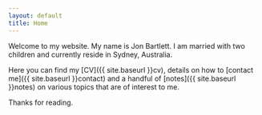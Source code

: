 ```yaml
---
layout: default
title: Home
---
```


<div class="profile_pic"></div>

Welcome to my website. My name is Jon Bartlett. I am married with two children and currently reside in Sydney, Australia.

Here you can find my [CV]({{ site.baseurl }}cv), details on how to [contact me]({{ site.baseurl }}contact) and a handful of [notes]({{ site.baseurl }}notes) on various topics that are of interest to me.

Thanks for reading.

<div>
  <div class="home-page-icons">
    <a href="mailto:mail@jaybe.net"><span class="fa fa-envelope-o fa-2x"></span></a>
    <a href="tel:+61424006192"><span class="fa fa-phone-square fa-2x"></span></a>
    <a href="https://www.twitter.com/jonbartlettuk"><span class="fa fa-twitter-square fa-2x"></span></a>
    <a href="https://au.linkedin.com/in/bartlettjon"><span class="fa fa-linkedin-square fa-2x"></span></a>
  </div>
</div>

